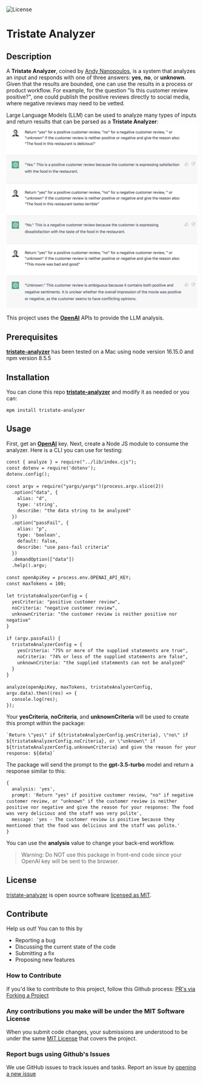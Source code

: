 ![License](https://img.shields.io/github/license/ananopoulos/tristate-analyzer)

# Tristate Analyzer

## Description
A **Tristate Analyzer**, coined by [Andy Nanopoulos](https://www.andynanopoulos.com), is a system that analyzes an input and responds with one of three answers: **yes**, **no**, or **unknown**. Given that the results are bounded, one can use the results in a process or product workflow. For example, for the question "Is this customer review positive?", one could publish the positive reviews directly to social media, where negative reviews may need to be vetted. 

Large Language Models (LLM) can be used to analyze many types of inputs and return results that can be parsed as a **Tristate Analyzer**:
![](readme-resources/example.png)

 This project uses the [**OpenAI**](https://platform.openai.com) APIs to provide the LLM analysis.



## Prerequisites

[**tristate-analyzer**](https://github.com/ananopoulos/tristate-analyzer) has been tested on a Mac using node version 16.15.0 and npm version 8.5.5

## Installation

You can clone this repo [**tristate-analyzer**](https://github.com/ananopoulos/tristate-analyzer) and modify it as needed or you can:
```
mpm install tristate-analyzer
```

## Usage
First, get an [**OpenAI**](https://platform.openai.com) key. Next, create a Node JS module to consume the analyzer. Here is a CLI you can use for testing:

```
const { analyze } = require("../lib/index.cjs");
const dotenv = require('dotenv');
dotenv.config();

const argv = require("yargs/yargs")(process.argv.slice(2))
  .option("data", {
    alias: "d",
    type: 'string',
    describe: "the data string to be analyzed"
  })
  .option("passFail", {
    alias: "p",
    type: 'boolean',
    default: false,
    describe: "use pass-fail criteria"
  })
  .demandOption(["data"])
  .help().argv;

const openApiKey = process.env.OPENAI_API_KEY;
const maxTokens = 100;

let tristateAnalyzerConfig = {
  yesCriteria: "positive customer review",
  noCriteria: "negative customer review",
  unknownCriteria: "the customer review is neither positive nor negative"
}

if (argv.passFail) {
  tristateAnalyzerConfig = {
    yesCriteria: "75% or more of the supplied statements are true",
    noCriteria: "74% or less of the supplied statements are false",
    unknownCriteria: "the supplied statements can not be analyzed"
  }
}

analyze(openApiKey, maxTokens, tristateAnalyzerConfig, argv.data).then((res) => {
  console.log(res);
});
```

Your **yesCriteria**, **noCriteria**, and **unknownCriteria** will be used to create this prompt within the package:

```
`Return \"yes\" if ${tristateAnalyzerConfig.yesCriteria}, \"no\" if ${tristateAnalyzerConfig.noCriteria}, or \"unknown\" if ${tristateAnalyzerConfig.unknownCriteria} and give the reason for your response: ${data}`
```
The package will send the prompt to the **gpt-3.5-turbo** model and return a response similar to this:

```
{
  analysis: 'yes',
  prompt: 'Return "yes" if positive customer review, "no" if negative customer review, or "unknown" if the customer review is neither positive nor negative and give the reason for your response: The food was very delicious and the staff was very polite',
  message: 'yes - The customer review is positive because they mentioned that the food was delicious and the staff was polite.'
}
```
You can use the **analysis** value to change your back-end workflow.

> Warning: Do NOT use this package in front-end code since your OpenAI key will be sent to the browser.

## License

[tristate-analyzer](https://github.com/ananopoulos/tristate-analyzer) is open source software [licensed as MIT](https://github.com/ananopoulos/create-yourstack-app/LICENSE).

## Contribute
Help us out! You can to this by

- Reporting a bug
- Discussing the current state of the code
- Submitting a fix
- Proposing new features

### How to Contribute
If you'd like to contribute to this project, follow this Github process:
[PR's via Forking a Project](https://docs.github.com/en/get-started/quickstart/contributing-to-projects
)

### Any contributions you make will be under the MIT Software License
When you submit code changes, your submissions are understood to be under the same [MIT License](http://choosealicense.com/licenses/mit/) that covers the project.

### Report bugs using Github's Issues
We use GitHub issues to track issues and tasks. Report an issue by [opening a new issue](https://github.com/ananopoulos/tristate-analyzer/issues)
